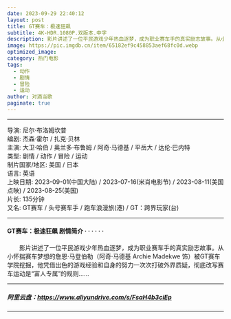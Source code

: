 ```yaml
---
date: 2023-09-29 22:40:12
layout: post
title: GT赛车：极速狂飙
subtitle: 4K-HDR.1080P.双版本.中字
description: 影片讲述了一位平民游戏少年热血逐梦，成为职业赛车手的真实励志故事。从小怀揣赛车梦想的詹恩·马登伯勒（阿奇·马德基 Archie Madekwe 饰）被GT赛车学院挖掘...
image: https://pic.imgdb.cn/item/65182ef9c458853aef68fc0d.webp
optimized_image: 
category: 热门电影
tags:
  - 动作
  - 剧情
  - 冒险
  - 运动
author: 对酒当歌
paginate: true
---
```



---

导演: 尼尔·布洛姆坎普  
编剧: 杰森·霍尔 / 扎克·贝林  
主演: 大卫·哈伯 / 奥兰多·布鲁姆 / 阿奇·马德基 / 平岳大 / 达伦·巴内特  
类型: 剧情 / 动作 / 冒险 / 运动  
制片国家/地区: 美国 / 日本  
语言: 英语  
上映日期: 2023-09-01(中国大陆) / 2023-07-16(米肖电影节) / 2023-08-11(美国点映) / 2023-08-25(美国)  
片长: 135分钟  
又名: GT赛车 / 头号赛车手 / 跑车浪漫旅(港) / GT：跨界玩家(台)  

---

#### GT赛车：极速狂飙 剧情简介 · · · · · ·

　　影片讲述了一位平民游戏少年热血逐梦，成为职业赛车手的真实励志故事。从小怀揣赛车梦想的詹恩·马登伯勒（阿奇·马德基 Archie Madekwe 饰）被GT赛车学院挖掘，他凭借出色的游戏经验和自身的努力一次次打破外界质疑，彻底改写赛车运动是“富人专属”的规则……

---

##### 阿里云盘：<https://www.aliyundrive.com/s/FsaH4b3ciEp>

---
